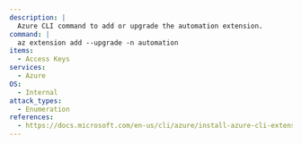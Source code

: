 ```yaml
---
description: |
  Azure CLI command to add or upgrade the automation extension.
command: |
  az extension add --upgrade -n automation
items:
  - Access Keys
services:
  - Azure
OS:
  - Internal
attack_types:
  - Enumeration
references:
  - https://docs.microsoft.com/en-us/cli/azure/install-azure-cli-extension
---
```

